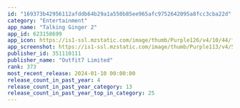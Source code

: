 ```yaml
---
id: "169373b42956112afddb64b29a1a550b85ee965afc9752642095a8fcc3cba22d"
category: "Entertainment"
app_name: "Talking Ginger 2"
app_id: 623158699
app_icon: https://is1-ssl.mzstatic.com/image/thumb/Purple126/v4/10/44/f4/1044f4eb-1c55-f74d-a53b-4fb372a67fc3/contsched.hobxgwqk.png/1024x1024bb.png
app_screenshot: https://is1-ssl.mzstatic.com/image/thumb/Purple113/v4/5a/0a/0e/5a0a0ec5-f10d-b0bb-64b1-36e7edf13cd6/pr_source.jpg/1242x2688bb.png
publisher_id: 351110111
publisher_name: "Outfit7 Limited"
rank: 373
most_recent_release: 2024-01-10 00:00:00
release_count_in_past_year: 4
release_count_in_past_year_category: 13
release_count_in_past_year_top_in_category: 25
---
```

